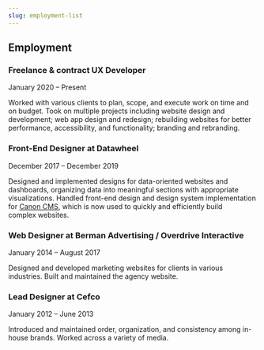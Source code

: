 ```yaml
---
slug: employment-list
---
```


## Employment

### Freelance & contract UX Developer
January 2020 – Present

Worked with various clients to plan, scope, and execute work on time and on budget. Took on multiple projects including website design and development; web app design and redesign; rebuilding websites for better performance, accessibility, and functionality; branding and rebranding.

### Front-End Designer at Datawheel
December 2017 – December 2019

Designed and implemented designs for data-oriented websites and dashboards, organizing data into meaningful sections with appropriate visualizations. Handled front-end design and design system implementation for [Canon CMS](https://github.com/Datawheel/canon/tree/master/packages/cms), which is now used to quickly and efficiently build complex websites.

<!-- Worked with high profile clients such as [Verizon](https://enterprise.verizon.com/resources/reports/dbir/), Estée Lauder, the [CDC](https://arpsp.cdc.gov/), and [Deloitte](https://opensourcecompass.io/). -->

### Web Designer at Berman Advertising / Overdrive Interactive
January 2014 – August 2017

Designed and developed marketing websites for clients in various industries. Built and maintained the agency website. <!--Designed logos, Keynote templates, email signatures, and email templates.-->

### Lead Designer at Cefco
January 2012 – June 2013

Introduced and maintained order, organization, and consistency among in-house brands. Worked across a variety of media. <!--Designed flyers and catalogs, photographed and edited products.-->
